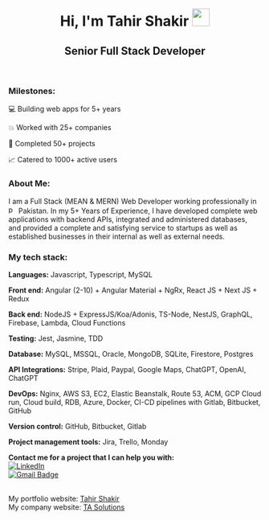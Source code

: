 <h1 align="center">Hi, I'm Tahir Shakir <img src="https://media.giphy.com/media/hvRJCLFzcasrR4ia7z/giphy.gif" width="35"></h1>
<h2 align="center">Senior Full Stack Developer</h2>
<br>
<p>

<h3><b>Milestones:</b></h3>

💻 Building web apps for 5+ years

💥 Worked with 25+ companies

💎 Completed 50+ projects

📈 Catered to 1000+ active users

<h3><b>About Me:</b></h3>
  
I am a Full Stack (MEAN & MERN) Web Developer working professionally in <img width="16" height="16" src="https://img.icons8.com/color/48/pakistan.png" alt="pakistan"/> Pakistan. In my 5+ Years of Experience, I have developed complete web applications with backend APIs, integrated and administered databases, and provided a complete and satisfying service to startups as well as established businesses in their internal as well as external needs.

<h3><b>My tech stack:</b></h3>

<b>Languages:</b> Javascript, Typescript, MySQL

<b>Front end:</b> Angular (2-10) + Angular Material + NgRx, React JS + Next JS + Redux

<b>Back end:</b> NodeJS + ExpressJS/Koa/Adonis, TS-Node, NestJS, GraphQL, Firebase, Lambda, Cloud Functions 

<b>Testing:</b> Jest, Jasmine, TDD

<b>Database:</b> MySQL, MSSQL, Oracle, MongoDB, SQLite, Firestore, Postgres

<b>API Integrations:</b> Stripe, Plaid, Paypal, Google Maps, ChatGPT, OpenAI, ChatGPT

<b>DevOps:</b> Nginx, AWS S3, EC2, Elastic Beanstalk, Route 53, ACM, GCP Cloud run, Cloud build, RDB, Azure, Docker, CI-CD pipelines with Gitlab, Bitbucket, GitHub

<b>Version control:</b> GitHub, Bitbucket, Gitlab

<b>Project management tools:</b> Jira, Trello, Monday


<b>Contact me for a project that I can help you with:</b><br>
<a href="https://www.linkedin.com/in/tahirshakir" target="_blank"><img alt="LinkedIn" src="https://img.shields.io/badge/linkedin-%230077B5.svg?&style=for-the-badge&logo=linkedin&logoColor=white" /></a><br>
[![Gmail Badge](https://img.shields.io/badge/-tahir60652@gmail.com-c14438?style=flat-square&logo=Gmail&logoColor=white&link=mailto:tahir60652@gmail.com)](mailto:tahir60652@gmail.com)
</p>
<br>
My portfolio website: <a href="https://tahirshakir.com">Tahir Shakir</a><br>
My company website: <a href="https://tasolutions.com.pk">TA Solutions</a>
